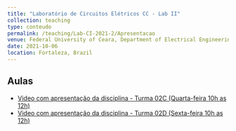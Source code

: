 ```yaml
---
title: "Laboratório de Circuitos Elétricos CC - Lab II"
collection: teaching
type: conteudo
permalink: /teaching/Lab-CI-2021-2/Apresentacao
venue: Federal University of Ceara, Department of Electrical Engineering
date: 2021-10-06
location: Fortaleza, Brazil
---
```


## Aulas
- [Video com apresentação da disciplina - Turma 02C (Quarta-feira 10h as 12h)](https://drive.google.com/file/d/1auOBAGHTdVFDjM1jkZqgnf4kVMZzIuX-/view?usp=sharing)
- [Video com apresentação da disciplina - Turma 02D (Sexta-feira 10h as 12h)](https://drive.google.com/file/d/1KfHMffi8IxqyU5Z9yXhWAANZDY2uvTmz/view?usp=sharing)
